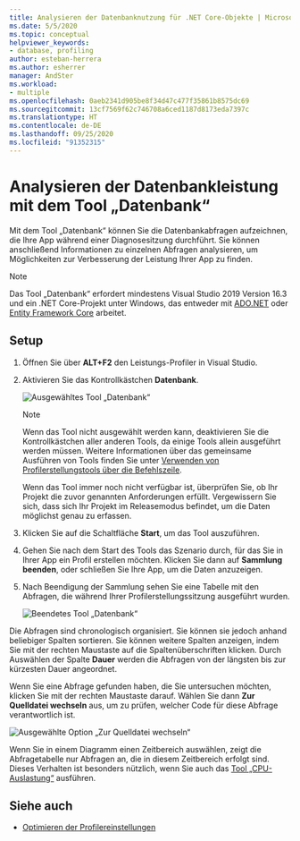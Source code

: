 ```yaml
---
title: Analysieren der Datenbanknutzung für .NET Core-Objekte | Microsoft-Dokumentation
ms.date: 5/5/2020
ms.topic: conceptual
helpviewer_keywords:
- database, profiling
author: esteban-herrera
ms.author: esherrer
manager: AndSter
ms.workload:
- multiple
ms.openlocfilehash: 0aeb2341d905be8f34d47c477f35861b8575dc69
ms.sourcegitcommit: 13cf7569f62c746708a6ced1187d8173eda7397c
ms.translationtype: HT
ms.contentlocale: de-DE
ms.lasthandoff: 09/25/2020
ms.locfileid: "91352315"
---
```

# <a name="analyze-database-performance-using-the-database-tool"></a>Analysieren der Datenbankleistung mit dem Tool „Datenbank“

Mit dem Tool „Datenbank“ können Sie die Datenbankabfragen aufzeichnen, die Ihre App während einer Diagnosesitzung durchführt. Sie können anschließend Informationen zu einzelnen Abfragen analysieren, um Möglichkeiten zur Verbesserung der Leistung Ihrer App zu finden.

> [!NOTE]
> Das Tool „Datenbank“ erfordert mindestens Visual Studio 2019 Version 16.3 und ein .NET Core-Projekt unter Windows, das entweder mit [ADO.NET]( https://docs.microsoft.com/dotnet/framework/data/adonet/ado-net-overview) oder [Entity Framework Core](/ef/core/) arbeitet.

## <a name="setup"></a>Setup

1. Öffnen Sie über **ALT+F2** den Leistungs-Profiler in Visual Studio.

1. Aktivieren Sie das Kontrollkästchen **Datenbank**.

   ![Ausgewähltes Tool „Datenbank“](./media/db-launch.png "Ausgewähltes Tool „Datenbank“")

   > [!NOTE]
   > Wenn das Tool nicht ausgewählt werden kann, deaktivieren Sie die Kontrollkästchen aller anderen Tools, da einige Tools allein ausgeführt werden müssen. Weitere Informationen über das gemeinsame Ausführen von Tools finden Sie unter [ Verwenden von Profilerstellungstools über die Befehlszeile](../profiling/using-the-profiling-tools-from-the-command-line.md).
   >
   > Wenn das Tool immer noch nicht verfügbar ist, überprüfen Sie, ob Ihr Projekt die zuvor genannten Anforderungen erfüllt. Vergewissern Sie sich, dass sich Ihr Projekt im Releasemodus befindet, um die Daten möglichst genau zu erfassen.

1. Klicken Sie auf die Schaltfläche **Start**, um das Tool auszuführen.

1. Gehen Sie nach dem Start des Tools das Szenario durch, für das Sie in Ihrer App ein Profil erstellen möchten. Klicken Sie dann auf **Sammlung beenden**, oder schließen Sie Ihre App, um die Daten anzuzeigen.

1. Nach Beendigung der Sammlung sehen Sie eine Tabelle mit den Abfragen, die während Ihrer Profilerstellungssitzung ausgeführt wurden.

   ![Beendetes Tool „Datenbank“](./media/db-after.png "Beendetes Tool „Datenbank“")

Die Abfragen sind chronologisch organisiert. Sie können sie jedoch anhand beliebiger Spalten sortieren. Sie können weitere Spalten anzeigen, indem Sie mit der rechten Maustaste auf die Spaltenüberschriften klicken. Durch Auswählen der Spalte **Dauer** werden die Abfragen von der längsten bis zur kürzesten Dauer angeordnet.

Wenn Sie eine Abfrage gefunden haben, die Sie untersuchen möchten, klicken Sie mit der rechten Maustaste darauf. Wählen Sie dann **Zur Quelldatei wechseln** aus, um zu prüfen, welcher Code für diese Abfrage verantwortlich ist.

![Ausgewählte Option „Zur Quelldatei wechseln“](./media/db-gotosource.png "Ausgewählte Option „Zur Quelldatei wechseln“")

Wenn Sie in einem Diagramm einen Zeitbereich auswählen, zeigt die Abfragetabelle nur Abfragen an, die in diesem Zeitbereich erfolgt sind. Dieses Verhalten ist besonders nützlich, wenn Sie auch das [Tool „CPU-Auslastung“](./cpu-usage.md?view=vs-2019&preserve-view=true) ausführen.

## <a name="see-also"></a>Siehe auch

- [Optimieren der Profilereinstellungen](../profiling/optimize-profiler-settings.md)